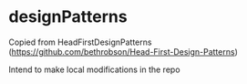 # designPatterns
Copied from HeadFirstDesignPatterns (https://github.com/bethrobson/Head-First-Design-Patterns)

Intend to make local modifications in the repo

